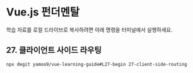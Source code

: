 # Vue.js 펀더멘탈

학습 자료를 로컬 드라이브로 복사하려면 아래 명령을 터미널에서 실행하세요.

## 27. 클라이언트 사이드 라우팅

```sh
npx degit yamoo9/vue-learning-guide#L27-begin 27-client-side-routing
```